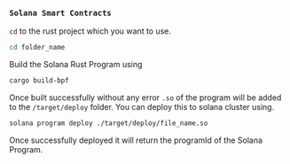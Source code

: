 ### `Solana Smart Contracts`

`cd` to the rust project which you want to use.

```bash
cd folder_name
```

Build the Solana Rust Program using

```bash
cargo build-bpf
```

Once built successfully without any error `.so` of the program will be added to the `/target/deploy` folder. You can deploy this to solana cluster using.

```bash
solana program deploy ./target/deploy/file_name.so
```

Once successfully deployed it will return the programId of the Solana Program.

